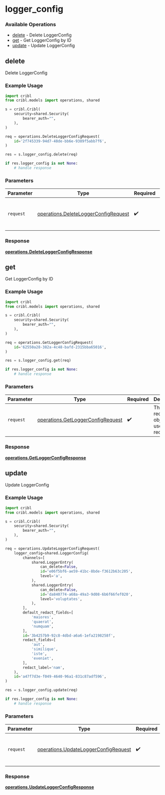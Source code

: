 # logger_config

### Available Operations

* [delete](#delete) - Delete LoggerConfig
* [get](#get) - Get LoggerConfig by ID
* [update](#update) - Update LoggerConfig

## delete

Delete LoggerConfig

### Example Usage

```python
import cribl
from cribl.models import operations, shared

s = cribl.Cribl(
    security=shared.Security(
        bearer_auth="",
    ),
)

req = operations.DeleteLoggerConfigRequest(
    id='2f745339-94d7-48de-bb6e-9389f5abb7f6',
)

res = s.logger_config.delete(req)

if res.logger_config is not None:
    # handle response
```

### Parameters

| Parameter                                                                                    | Type                                                                                         | Required                                                                                     | Description                                                                                  |
| -------------------------------------------------------------------------------------------- | -------------------------------------------------------------------------------------------- | -------------------------------------------------------------------------------------------- | -------------------------------------------------------------------------------------------- |
| `request`                                                                                    | [operations.DeleteLoggerConfigRequest](../../models/operations/deleteloggerconfigrequest.md) | :heavy_check_mark:                                                                           | The request object to use for the request.                                                   |


### Response

**[operations.DeleteLoggerConfigResponse](../../models/operations/deleteloggerconfigresponse.md)**


## get

Get LoggerConfig by ID

### Example Usage

```python
import cribl
from cribl.models import operations, shared

s = cribl.Cribl(
    security=shared.Security(
        bearer_auth="",
    ),
)

req = operations.GetLoggerConfigRequest(
    id='62550a28-382a-4c48-bafd-2315bba65016',
)

res = s.logger_config.get(req)

if res.logger_config is not None:
    # handle response
```

### Parameters

| Parameter                                                                              | Type                                                                                   | Required                                                                               | Description                                                                            |
| -------------------------------------------------------------------------------------- | -------------------------------------------------------------------------------------- | -------------------------------------------------------------------------------------- | -------------------------------------------------------------------------------------- |
| `request`                                                                              | [operations.GetLoggerConfigRequest](../../models/operations/getloggerconfigrequest.md) | :heavy_check_mark:                                                                     | The request object to use for the request.                                             |


### Response

**[operations.GetLoggerConfigResponse](../../models/operations/getloggerconfigresponse.md)**


## update

Update LoggerConfig

### Example Usage

```python
import cribl
from cribl.models import operations, shared

s = cribl.Cribl(
    security=shared.Security(
        bearer_auth="",
    ),
)

req = operations.UpdateLoggerConfigRequest(
    logger_config=shared.LoggerConfig(
        channels=[
            shared.LoggerEntry(
                can_delete=False,
                id='e06f5bf6-ae59-41bc-8bde-f3612b63c205',
                level='a',
            ),
            shared.LoggerEntry(
                can_delete=False,
                id='da840774-a68a-49a3-9d08-6b6f66fef020',
                level='voluptates',
            ),
        ],
        default_redact_fields=[
            'maiores',
            'quaerat',
            'numquam',
        ],
        id='3b4257b9-92c8-4dbd-a6a6-1efa2198258f',
        redact_fields=[
            'aut',
            'similique',
            'iste',
            'eveniet',
        ],
        redact_label='nam',
    ),
    id='a47f7d3e-f049-4640-96a1-831c87adf596',
)

res = s.logger_config.update(req)

if res.logger_config is not None:
    # handle response
```

### Parameters

| Parameter                                                                                    | Type                                                                                         | Required                                                                                     | Description                                                                                  |
| -------------------------------------------------------------------------------------------- | -------------------------------------------------------------------------------------------- | -------------------------------------------------------------------------------------------- | -------------------------------------------------------------------------------------------- |
| `request`                                                                                    | [operations.UpdateLoggerConfigRequest](../../models/operations/updateloggerconfigrequest.md) | :heavy_check_mark:                                                                           | The request object to use for the request.                                                   |


### Response

**[operations.UpdateLoggerConfigResponse](../../models/operations/updateloggerconfigresponse.md)**

